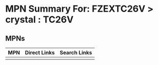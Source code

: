 



# MPN Summary For: FZEXTC26V > crystal : TC26V

## MPNs
  

|MPN|Direct Links|Search Links|
| :--- | :--- | :--- |
||||
